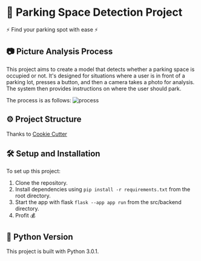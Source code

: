 # 🚗 Parking Space Detection Project

⚡ Find your parking spot with ease ⚡️️️

## 📷 Picture Analysis Process

This project aims to create a model that detects whether a parking space is occupied or not. It's designed for situations where a user is in front of a parking lot, presses a button, and then a camera takes a photo for analysis. The system then provides instructions on where the user should park.

The process is as follows:
![process](readme_images/use_cases.jpeg)

## ⚙️ Project Structure

Thanks to [Cookie Cutter](https://drivendata.github.io/cookiecutter-data-science/)

## 🛠️ Setup and Installation

To set up this project:

1. Clone the repository.
2. Install dependencies using ```pip install -r requirements.txt``` from the root directory.
3. Start the app with flask ```flask --app app run``` from the src/backend directory.
4. Profit 💰

## 🐍 Python Version

This project is built with Python 3.0.1.

